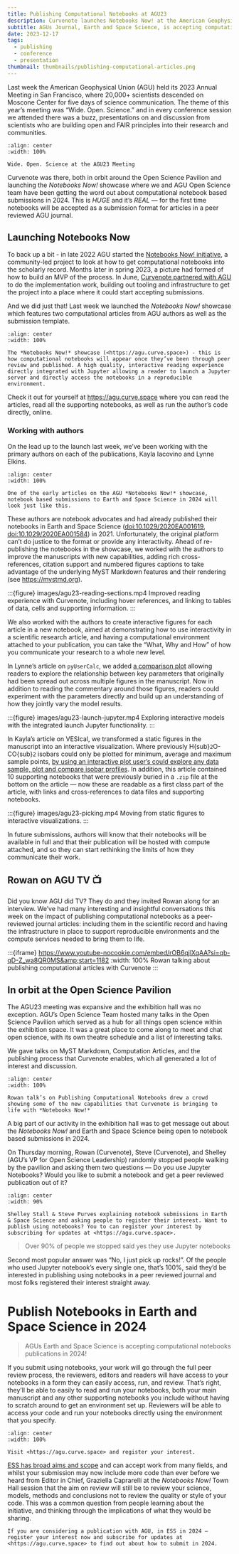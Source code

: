 ```yaml
---
title: Publishing Computational Notebooks at AGU23
description: Curvenote launches Notebooks Now! at the American Geophysical Union Annual Meeting in San Francisco, where 20,000+ scientists descended on Moscone Center for five days of wide open science.
subtitle: AGUs Journal, Earth and Space Science, is accepting computational notebooks starting in 2024
date: 2023-12-17
tags:
  - publishing
  - conference
  - presentation
thumbnail: thumbnails/publishing-computational-articles.png
---
```


Last week the American Geophysical Union (AGU) held its 2023 Annual Meeting in San Francisco, where 20,000+ scientists descended on Moscone Center for five days of science communication. The theme of this year’s meeting was “Wide. Open. Science.” and in every conference session we attended there was a buzz, presentations on and discussion from scientists who are building open and FAIR principles into their research and communities.

```{figure} images/AVQ2dzLNloEd25Io8NbA-t1QKYeqPU2gF5oF2ZAQU-v1.jpeg
:align: center
:width: 100%

Wide. Open. Science at the AGU23 Meeting
```

Curvenote was there, both in orbit around the Open Science Pavilion and launching the _Notebooks Now!_ showcase where we and AGU Open Science team have been getting the word out about computational notebook based submissions in 2024. This is _HUGE_ and it’s _REAL_ — for the first time notebooks will be accepted as a submission format for articles in a peer reviewed AGU journal.

## Launching Notebooks Now

To back up a bit - in late 2022 AGU started the [Notebooks Now! initiative](https://data.agu.org/notebooks-now/about), a community-led project to look at how to get computational notebooks into the scholarly record. Months later in spring 2023, a picture had formed of how to build an MVP of the process. In June, [Curvenote partnered with AGU](https://data.agu.org/notebooks-now/2023/07/25/pilot.html) to do the implementation work, building out tooling and infrastructure to get the project into a place where it could start accepting submissions.

And we did just that! Last week we launched the _Notebooks Now!_ showcase which features two computational articles from AGU authors as well as the submission template.

```{figure} images/AVQ2dzLNloEd25Io8NbA-p2MBVAX7x1sM7I1146N4-v1.png
:align: center
:width: 100%

The *Notebooks Now!* showcase (<https://agu.curve.space>) - this is how computational notebooks will appear once they’ve been through peer review and published. A high quality, interactive reading experience directly integrated with Jupyter allowing a reader to launch a Jupyter server and directly access the notebooks in a reproducible environment.
```

Check it out for yourself at <https://agu.curve.space> where you can read the articles, read all the supporting notebooks, as well as run the author’s code directly, online.

### Working with authors

On the lead up to the launch last week, we’ve been working with the primary authors on each of the publications, Kayla Iacovino and Lynne Elkins.

```{figure} images/AVQ2dzLNloEd25Io8NbA-AnTE4XxNZobR4Gcg3xdG-v1.png
:align: center
:width: 100%

One of the early articles on the AGU *Notebooks Now!* showcase, notebook based submissions to Earth and Space Science in 2024 will look just like this.
```

These authors are notebook advocates and had already published their notebooks in Earth and Space Science ([doi:10.1029/2020EA001619](https://doi.org/10.1029/2020EA001619), [doi:10.1029/2020EA001584](https://doi.org/10.1029/2020EA001584)) in 2021. Unfortunately, the original platform can’t do justice to the format or provide any interactivity. Ahead of re-publishing the notebooks in the showcase, we worked with the authors to improve the manuscripts with new capabilities, adding rich cross-references, citation support and numbered figures captions to take advantage of the underlying MyST Markdown features and their rendering (see <https://mystmd.org>).

:::{figure} images/agu23-reading-sections.mp4
Improved reading experience with Curvenote, including hover references, and linking to tables of data, cells and supporting information.
:::

We also worked with the authors to create interactive figures for each article in a new notebook, aimed at demonstrating how to use interactivity in a scientific research article, and having a computational environment attached to your publication, you can take the “What, Why and How” of how you communicate your research to a whole new level.

In Lynne’s article on `pyUserCalc`, we added [a comparison plot](https://agu.curve.space/articles/NN0002/explore#main) allowing readers to explore the relationship between key parameters that originally had been spread out across multiple figures in the manuscript. Now in addition to reading the commentary around those figures, readers could experiment with the parameters directly and build up an understanding of how they jointly vary the model results.

:::{figure} images/agu23-launch-jupyter.mp4
Exploring interactive models with the integrated launch Jupyter functionality.
:::

In Kayla’s article on VESIcal, we transformed a static figures in the manuscript into an interactive visualization. Where previously H{sub}`2`O-CO{sub}`2` isobars could only be plotted for minimum, average and maximum sample points, [by using an interactive plot user’s could explore any data sample, plot and compare isobar profiles](https://agu.curve.space/articles/NN0001/interaction1-plotting#main). In addition, this article contained 10 supporting notebooks that were previously buried in a `.zip` file at the bottom on the article — now these are readable as a first class part of the article, with links and cross-references to data files and supporting notebooks.

:::{figure} images/agu23-picking.mp4
Moving from static figures to interactive visualizations.
:::

In future submissions, authors will know that their notebooks will be available in full and that their publication will be hosted with compute attached, and so they can start rethinking the limits of how they communicate their work.

## Rowan on AGU TV 📺

Did you know AGU did TV? They do and they invited Rowan along for an interview. We’ve had many interesting and insightful conversations this week on the impact of publishing computational notebooks as a peer-reviewed journal articles: including them in the scientific record and having the infrastructure in place to support reproducible environments and the compute services needed to bring them to life.

:::{iframe} https://www.youtube-nocookie.com/embed/rOB6qjlXqAA?si=qb-qD-Z_wa8QR0MS&amp;start=1182
:width: 100%
Rowan talking about publishing computational articles with Curvenote
:::

## In orbit at the Open Science Pavilion

The AGU23 meeting was expansive and the exhibition hall was no exception. AGU’s Open Science Team hosted many talks in the Open Science Pavilion which served as a hub for all things open science within the exhibition space. It was a great place to come along to meet and chat open science, with its own theatre schedule and a list of interesting talks.

We gave talks on MyST Markdown, Computation Articles, and the publishing process that Curvenote enables, which all generated a lot of interest and discussion.

```{figure} images/AVQ2dzLNloEd25Io8NbA-EMXDkr5i6U3HfkgjT56a-v1.jpeg
:align: center
:width: 100%

Rowan talk’s on Publishing Computational Notebooks drew a crowd showing some of the new capabilities that Curvenote is bringing to life with *Notebooks Now!*
```

A big part of our activity in the exhibition hall was to get message out about the _Notebooks Now!_ and Earth and Space Science being open to notebook based submissions in 2024.

On Thursday morning, Rowan (Curvenote), Steve (Curvenote), and Shelley (AGU’s VP for Open Science Leadership) randomly stopped people walking by the pavilion and asking them two questions — Do you use Jupyter Notebooks? Would you like to submit a notebook and get a peer reviewed publication out of it?

```{figure} images/AVQ2dzLNloEd25Io8NbA-6LI2Q2OBuQnYoBUvvT31-v1.png
:align: center
:width: 90%

Shelley Stall & Steve Purves explaining notebook submissions in Earth & Space Science and asking people to register their interest. Want to publish using notebooks? You to can register your interest by subscribing for updates at <https://agu.curve.space>.
```

> Over 90% of people we stopped said yes they use Jupyter notebooks

Second most popular answer was “No, I just pick up rocks!”. Of the people who used Jupyter notebook’s every single one, that’s 100%, said they’d be interested in publishing using notebooks in a peer reviewed journal and most folks registered their interest straight away.

# Publish Notebooks in Earth and Space Science in 2024

> AGUs Earth and Space Science is accepting computational notebooks publications in 2024!

If you submit using notebooks, your work will go through the full peer review process, the reviewers, editors and readers will have access to your notebooks in a form they can easily access, run, and review. That’s right, they’ll be able to easily to read and run your notebooks, both your main manuscript and any other supporting notebooks you include without having to scratch around to get an environment set up. Reviewers will be able to access your code and run your notebooks directly using the environment that you specify.

```{figure} images/AVQ2dzLNloEd25Io8NbA-p2MBVAX7x1sM7I1146N4-v1.png
:align: center
:width: 100%

Visit <https://agu.curve.space> and register your interest.
```

[ESS has broad aims and scope](https://agupubs.onlinelibrary.wiley.com/hub/journal/23335084/aims-and-scope.html) and can accept work from many fields, and whilst your submission may now include more code than ever before we heard from Editor in Chief, Graziella Caprarelli at the _Notebooks Now!_ Town Hall session that the aim on review will still be to review your science, models, methods and conclusions not to review the quality or style of your code. This was a common question from people learning about the initiative, and thinking through the implications of what they would be sharing.

```{important}
If you are considering a publication with AGU, in ESS in 2024 — register your interest now and subscribe for updates at <https://agu.curve.space> to find out about how to submit in 2024.

```
